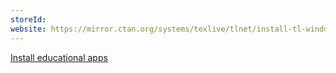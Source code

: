 ```yaml
---
storeId: 
website: https://mirror.ctan.org/systems/texlive/tlnet/install-tl-windows.exe
---
```


[Install educational apps](../notes/Install%20educational%20apps.md)